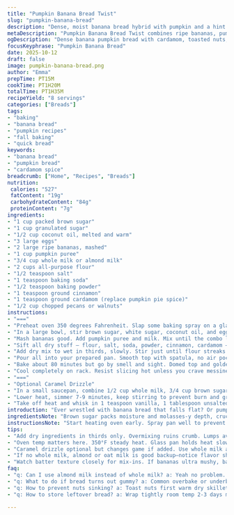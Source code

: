 ```yaml
---
title: "Pumpkin Banana Bread Twist"
slug: "pumpkin-banana-bread"
description: "Dense, moist banana bread hybrid with pumpkin and a hint of cardamom swapping old pumpkin pie spice. Brown sugar and coconut oil keep it rich. Toss pecans or walnuts for crunch. Caramel drizzle optional but highly recommended for that sweet, gooey finish. Bake until the top’s deep golden and toothpick comes out with a crumb or two — don’t overbake. Mixing dry in thirds prevents lumps. Use almond milk if whole milk missing. Watch batter texture, adjust flour slightly if bananas ultra mushy. Smell cinnamon, feel batter thick but stirrable. Expect about 8 servings with hearty slices packed in flavor."
metaDescription: "Pumpkin Banana Bread Twist combines ripe bananas, pumpkin puree, and cardamom for a moist, flavorful loaf with a nutty crunch and optional caramel drizzle finish."
ogDescription: "Dense banana pumpkin bread with cardamom, toasted nuts, moist crumb all baked to golden dome. Add caramel drizzle for sweet sticky finish if you want."
focusKeyphrase: "Pumpkin Banana Bread"
date: 2025-10-12
draft: false
image: pumpkin-banana-bread.png
author: "Emma"
prepTime: PT15M
cookTime: PT1H20M
totalTime: PT1H35M
recipeYield: "8 servings"
categories: ["Breads"]
tags:
- "baking"
- "banana bread"
- "pumpkin recipes"
- "fall baking"
- "quick bread"
keywords:
- "banana bread"
- "pumpkin bread"
- "cardamom spice"
breadcrumb: ["Home", "Recipes", "Breads"]
nutrition: 
 calories: "527"
 fatContent: "19g"
 carbohydrateContent: "84g"
 proteinContent: "7g"
ingredients:
- "1 cup packed brown sugar"
- "1 cup granulated sugar"
- "1/2 cup coconut oil, melted and warm"
- "3 large eggs"
- "2 large ripe bananas, mashed"
- "1 cup pumpkin puree"
- "3/4 cup whole milk or almond milk"
- "2 cups all-purpose flour"
- "1/2 teaspoon salt"
- "1 teaspoon baking soda"
- "1/2 teaspoon baking powder"
- "1 teaspoon ground cinnamon"
- "1 teaspoon ground cardamom (replace pumpkin pie spice)"
- "1/2 cup chopped pecans or walnuts"
instructions:
- "==="
- "Preheat oven 350 degrees Fahrenheit. Slap some baking spray on a glass or metal loaf pan. No sticking drama later."
- "In a large bowl, stir brown sugar, white sugar, coconut oil, and eggs together. Beat a bit but don’t overdo. Just enough to marry ingredients."
- "Mash bananas good. Add pumpkin puree and milk. Mix until the combo looks velvety. Pour this into sugar-egg mix. Fold gently."
- "Sift all dry stuff – flour, salt, soda, powder, cinnamon, cardamom – into a bowl. Add those nuts. Nix lumps here or bread ditched later."
- "Add dry mix to wet in thirds, slowly. Stir just until flour streaks disappear. Overmix? Bread tough like shoe. Take it easy, feel batter thick, yet loose sway."
- "Pour all into your prepared pan. Smooth top with spatula, no air pockets trapped."
- "Bake about 80 minutes but go by smell and sight. Domed top and golden hue, edges pulling from pan visible signs. Insert toothpick near center; few moist crumbs okay. No wet batter."
- "Cool completely on rack. Resist slicing hot unless you crave messiness."
- "==="
- "Optional Caramel Drizzle"
- "In a small saucepan, combine 1/2 cup whole milk, 3/4 cup brown sugar. Medium-high heat, stir constantly until boil breaks."
- "Lower heat, simmer 7-9 minutes, keep stirring to prevent burn and graininess. You want thick syrupy texture, not too runny."
- "Take off heat and whisk in 1 teaspoon vanilla, 1 tablespoon unsalted butter till glossy. Cool 5 minutes; drizzle with care over cooled bread slices."
introduction: "Ever wrestled with banana bread that falls flat? Or pumpkin loaves too dry? Here’s a hybrid that punches above its weight. Brown sugar deepens flavor, coconut oil swaps vegetable oil for nuttier notes. Cardamom sneaks in, a subtle twist over classic spice. I’ve done burnt edges and gummy middles — both avoidable if you trust senses over clock. That smell while baking? Cinnamon and cardamom hit before you peek. Moist crumb thanks to banana and pumpkin. Crispy nut pieces contrast soft interior. Caramel drizzle optional but hell, why not? Sweet, sticky, warm. You’ll nail texture when batter moves like thick cream but not too fluid. Pull loaf when springy, toothpick cracks just clean. No overshoot. No waste."
ingredientsNote: "Brown sugar packs moisture and molasses-y depth, crucial for richer crumb. Coconut oil swap brings subtle tropical undertones and better texture than neutral oils—solid at room temp but melts in batter. Bananas must be ripe, spotted; mushy better. Swap whole milk for almond or oat milk if needed; changes taste slightly but keeps moisture right. Flour sifted to avoid lumps—critical here. Salt balances sweetness, don’t skip. Cardamom in place of pumpkin pie spice—try if you want shift from standard warm spice blends. Nuts toasted beforehand add crunch—raw works but toast if time. If low on pumpkin puree, canned or fresh pureed works; drain excess if watery. Egg size impact; large eggs recommended to ensure batter binds right."
instructionsNote: "Start heating oven early. Spray pan well to prevent stubborn sticking; glass takes longer to heat, so add a few minutes squash tricks if swapping pans. When mixing wet stuff, no overbeating – aeration isn’t goal here, just mix until uniform. Folding dry in thirds avoids overmixing and lumps. Batter consistency: thick but still pourable, hold a spoon’s shape loosely. If batter looks too stiff, add splash milk. Bake time varies—triggers are golden dome, fragrant aroma, and toothpick test. Crackly edges suggest doneness. Let cool fully to finish crumb structure setting; hot slicing invites crumble and soggy mess. Caramel sauce: constant stirring avoids grainy disappointment; lower heat post-boil keeps sugar from burning. Drizzle cooled drizzle; if hot, melts and sinks. Use spatula or spoon for best control."
tips:
- "Add dry ingredients in thirds only. Overmixing ruins crumb. Lumps avoided by sifting flour and spices. Batter thick but still loose; if stiff add splash milk. Bananas must be ripe — spotted, super mushy better. Coconut oil melted and warm helps incorporation versus cold. No extra beating after adding flour; folding gently good enough. Toast nuts first if possible; raw nuts in bread dull flavor and texture."
- "Oven temp matters here. 350°F steady heat. Glass pan holds heat slower than metal—add 5-10 minutes if switching. Baking spray or grease pan well, stuck loaf is pain. Check dome color and smell cinnamon cardamom perfume wafting. Toothpick test means few moist crumbs okay; wet batter signals underbake. Edges pulling from pan shows done; don’t wait too long or dry loaf happens."
- "Caramel drizzle optional but changes game if added. Use whole milk and brown sugar combo. Stir constantly or grainy mess. Lower heat after boil break, simmer 7-9 min, syrup thick but still pourable. Whisk vanilla and butter off heat till gloss glaze forms. Cool prior to drizzle or sauce melts into crumb and looks sad. Spoon or small spatula for slow drizzle control. Best after loaf cools completely to avoid melting."
- "If no whole milk, almond or oat milk is good backup—notice flavor shift but keeps moisture. Pumpkin puree consistency varies canned vs fresh; drain watery or bake longer if more moisture. Eggs large size keeps batter bind; smaller eggs? Add a bit more wet. Brown sugar adds molasses moisture depth; granulated sugar for balanced sweetness. Don’t skip salt—balances flavors, stops flat sweetness."
- "Watch batter texture closely for mix-ins. If bananas ultra mushy, batter too loose, add flour carefully to tighten without toughness. Thick but stirrable batter. Folding dry in thirds avoids tough bread. Don’t overfold either. If lined pan, no additional grease needed but if metal no sticks on spray. Scent of cinnamon and cardamom early sign mixing done well. Crackly edges smell sweet, signals pull loaf out."
faq:
- "q: Can I use almond milk instead of whole milk? a: Yeah no problem. Taste changes lightly but moisture stays. Oat milk works too. Watch batter consistency; almond sometimes thinner so add flour if too loose."
- "q: What to do if bread turns out gummy? a: Common overbake or underbake. Check edges pulling. Toothpick test key, moist crumbs okay but no wet batter. Overmix also causes it tough gummy. Use ripe bananas, not too mushy or add flour cautiously."
- "q: How to prevent nuts sinking? a: Toast nuts first warm dry skillet, cool, then fold into flour mix. Nuts get coated with flour too. Mixing dry mix with nuts before wet helps keep them suspended."
- "q: How to store leftover bread? a: Wrap tightly room temp 2-3 days max. Refrigerate if longer but can dry out crumb. Freezer works best in sealed bag or container up to 3 months. Thaw at room temp; crisp edges soften after bake."

---
```

